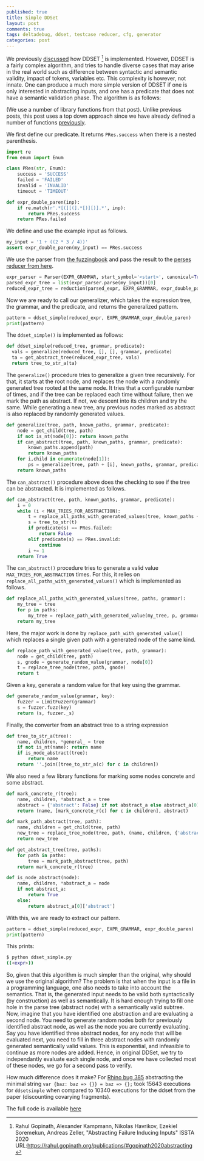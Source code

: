 ```yaml
---
published: true
title: Simple DDSet
layout: post
comments: true
tags: deltadebug, ddset, testcase reducer, cfg, generator
categories: post
---
```


We previously [discussed](/post/2020/07/15/ddset/) how DDSET [^gopinath2020abstracting] is implemented. However, DDSET is a fairly complex algorithm, and
tries to handle diverse cases that may arise in the real world such as difference between syntactic and semantic validity, impact of tokens, variables etc.
This complexity is however, not innate. One can produce a much more simple version of DDSET if one is only interested in abstracting
inputs, and one has a predicate that does not have a semantic validation phase. The algorithm is as follows:

(We use a number of library functions from that post). Unlike previous posts, this post uses a top down approach since we have already
defined a number of functions [previously](/post/2020/07/15/ddset/).

We first define our predicate. It returns `PRes.success` when there is a nested parenthesis.
```python
import re
from enum import Enum

class PRes(str, Enum):
    success = 'SUCCESS'
    failed = 'FAILED'
    invalid = 'INVALID'
    timeout = 'TIMEOUT'

def expr_double_paren(inp):
    if re.match(r'.*[(][(].*[)][)].*', inp):
        return PRes.success
    return PRes.failed
```
We define and use the example input as follows.
```python
my_input = '1 + ((2 * 3 / 4))'
assert expr_double_paren(my_input) == PRes.success
```
We use the parser from [the fuzzingbook](https://fuzzingbook.org) and pass the result to the [perses reducer from here](/post/2019/12/03/ddmin/).

```python
expr_parser = Parser(EXPR_GRAMMAR, start_symbol='<start>', canonical=True)
parsed_expr_tree = list(expr_parser.parse(my_input))[0]
reduced_expr_tree = reduction(parsed_expr, EXPR_GRAMMAR, expr_double_paren)
```

Now we are ready to call our generalizer, which takes the expression tree, the grammar, and the predicate, and returns the generalized pattern.
```python
pattern = ddset_simple(reduced_expr, EXPR_GRAMMAR_expr_double_paren)
print(pattern)
```
The `ddset_simple()` is implemented as follows:
```python
def ddset_simple(reduced_tree, grammar, predicate):
  vals = generalize(reduced_tree, [], [], grammar, predicate)
  ta = get_abstract_tree(reduced_expr_tree, vals)
  return tree_to_str_a(ta)
```
The `generalize()` procedure tries to generalize a given tree recursively. For that, it starts at the root node, and replaces the node with
a randomly generated tree rooted at the same node. It tries that a configurable number of times, and if the tree can be replaced each time
without failure, then we mark the path as abstract. If not, we descent into its children and try the same. While generating a new tree, any
previous nodes marked as abstract is also replaced by randomly generated values.
```python
def generalize(tree, path, known_paths, grammar, predicate):
    node = get_child(tree, path)
    if not is_nt(node[0]): return known_paths
    if can_abstract(tree, path, known_paths, grammar, predicate):
        known_paths.append(path)
        return known_paths
    for i,child in enumerate(node[1]):
        ps = generalize(tree, path + [i], known_paths, grammar, predicate)
    return known_paths
```
The `can_abstract()` procedure above does the checking to see if the tree can be abstracted. It is implemented as follows.
```python
def can_abstract(tree, path, known_paths, grammar, predicate):
    i = 0
    while (i < MAX_TRIES_FOR_ABSTRACTION):
        t = replace_all_paths_with_generated_values(tree, known_paths + [path], grammar)
        s = tree_to_str(t)
        if predicate(s) == PRes.failed:
            return False
        elif predicate(s) == PRes.invalid:
            continue
        i += 1
    return True
```
The `can_abstract()` procedure tries to generate a valid value `MAX_TRIES_FOR_ABSTRACTION` times. For this, it relies on
`replace_all_paths_with_generated_values()` which is implemented as follows.
```python
def replace_all_paths_with_generated_values(tree, paths, grammar):
    my_tree = tree
    for p in paths:
        my_tree = replace_path_with_generated_value(my_tree, p, grammar)
    return my_tree
```
Here, the major work is done by `replace_path_with_generated_value()` which replaces a single given path with a generated node
of the same kind.
```python
def replace_path_with_generated_value(tree, path, grammar):
    node = get_child(tree, path)
    s, gnode = generate_random_value(grammar, node[0])
    t = replace_tree_node(tree, path, gnode)
    return t
```
Given a key, generate a random value for that key using the grammar. 
```python
def generate_random_value(grammar, key):
    fuzzer = LimitFuzzer(grammar)
    s = fuzzer.fuzz(key)
    return (s, fuzzer._s)
```
Finally, the converter from an abstract tree to a string expression
```python
def tree_to_str_a(tree):
    name, children, *general_ = tree
    if not is_nt(name): return name
    if is_node_abstract(tree):
        return name
    return ''.join([tree_to_str_a(c) for c in children])
```
We also need a few library functions for marking some nodes concrete and some abstract.
```python
def mark_concrete_r(tree):
    name, children, *abstract_a = tree
    abstract = {'abstract': False} if not abstract_a else abstract_a[0]
    return (name, [mark_concrete_r(c) for c in children], abstract)

def mark_path_abstract(tree, path):
    name, children = get_child(tree, path)
    new_tree = replace_tree_node(tree, path, (name, children, {'abstract': True}))
    return new_tree

def get_abstract_tree(tree, paths):
    for path in paths:
        tree = mark_path_abstract(tree, path)
    return mark_concrete_r(tree)

def is_node_abstract(node):
    name, children, *abstract_a = node
    if not abstract_a:
        return True
    else:
        return abstract_a[0]['abstract']
```
With this, we are ready to extract our pattern.
```python
pattern = ddset_simple(reduced_expr, EXPR_GRAMMAR, expr_double_paren)
print(pattern)
```
This prints:
```bash
$ python ddset_simple.py
((<expr>))
```

So, given that this algorithm is much simpler than the original, why should we use the
original algorithm? The problem is that when the input is a file in a programming language,
one also needs to take into account the semantics. That is, the generated input needs to be
valid both syntactically (by construction) as well as semantically. It is hard enough trying
to fill one hole in the parse tree (abstract node) with a semantically valid subtree. Now,
imagine that you have identified one abstraction and are evaluating a second node. You need to
generate random nodes both for previously identified abstract node, as well as the node you are
currently evaluating. Say you have identified three abstract nodes, for any node that will be
evaluated next, you need to fill in three abstract nodes with randomly generated semantically
valid values. This is exponential, and infeasible to continue as more nodes are added. Hence,
in original DDSet, we try to independantly evaluate each single node, and once we have collected
most of these nodes, we go for a second pass to verify.

How much difference does it make? For [Rhino bug 385](https://github.com/mozilla/rhino/issues/385)
abstracting the minimal string `var {baz: baz => {}} = baz => {};` took 15643 executions for
`ddsetsimple` when compared to 10340 executions for the ddset from the paper (discounting covarying
fragments).

The full code is available [here](https://github.com/vrthra/ddset/blob/master/simple/SimpleDDSet.py)

[^gopinath2020abstracting]: Rahul Gopinath, Alexander Kampmann, Nikolas Havrikov, Ezekiel Soremekun, Andreas Zeller, "Abstracting Failure Inducing Inputs" ISSTA 2020 URL:<https://rahul.gopinath.org/publications/#gopinath2020abstracting>
